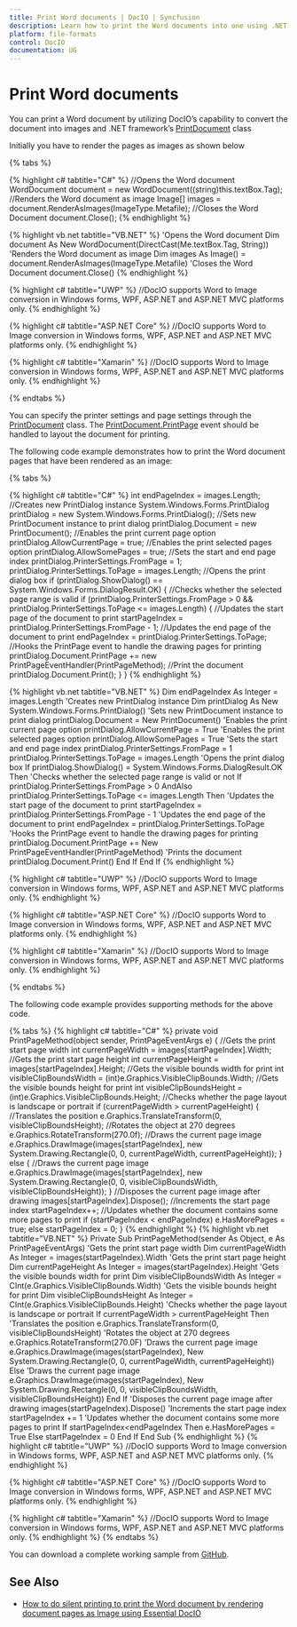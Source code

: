 ```yaml
---
title: Print Word documents | DocIO | Syncfusion
description: Learn how to print the Word documents into one using .NET Word (DocIO) library without Microsoft Word or interop dependencies.
platform: file-formats
control: DocIO
documentation: UG
---
```

# Print Word documents

You can print a Word document by utilizing DocIO’s capability to convert the document into images and .NET framework’s [PrintDocument](https://docs.microsoft.com/en-us/dotnet/api/system.drawing.printing.printdocument?view=net-5.0) class

Initially you have to render the pages as images as shown below

{% tabs %}

{% highlight c# tabtitle="C#" %}
//Opens the Word document
WordDocument document = new WordDocument((string)this.textBox.Tag);
//Renders the Word document as image
Image[] images = document.RenderAsImages(ImageType.Metafile);
//Closes the Word Document
document.Close();
{% endhighlight %}

{% highlight vb.net tabtitle="VB.NET" %}
'Opens the Word document
Dim document As New WordDocument(DirectCast(Me.textBox.Tag, String))
'Renders the Word document as image
Dim images As Image() = document.RenderAsImages(ImageType.Metafile)
'Closes the Word Document
document.Close()
{% endhighlight %}

{% highlight c# tabtitle="UWP" %}
//DocIO supports Word to Image conversion in Windows forms, WPF, ASP.NET and ASP.NET MVC platforms only.
{% endhighlight %}

{% highlight c# tabtitle="ASP.NET Core" %}
//DocIO supports Word to Image conversion in Windows forms, WPF, ASP.NET and ASP.NET MVC platforms only.
{% endhighlight %}

{% highlight c# tabtitle="Xamarin" %}
//DocIO supports Word to Image conversion in Windows forms, WPF, ASP.NET and ASP.NET MVC platforms only.
{% endhighlight %}

{% endtabs %}  

You can specify the printer settings and page settings through the [PrintDocument](https://docs.microsoft.com/en-us/dotnet/api/system.drawing.printing.printdocument?view=net-5.0) class. The [PrintDocument.PrintPage](https://docs.microsoft.com/en-us/dotnet/api/system.drawing.printing.printdocument.printpage?view=net-5.0) event should be handled to layout the document for printing. 

The following code example demonstrates how to print the Word document pages that have been rendered as an image:

{% tabs %}

{% highlight c# tabtitle="C#" %}
int endPageIndex = images.Length;
//Creates new PrintDialog instance
System.Windows.Forms.PrintDialog printDialog = new System.Windows.Forms.PrintDialog();
//Sets new PrintDocument instance to print dialog
printDialog.Document = new PrintDocument();
//Enables the print current page option
printDialog.AllowCurrentPage = true;
//Enables the print selected pages option
printDialog.AllowSomePages = true;
//Sets the start and end page index
printDialog.PrinterSettings.FromPage = 1;
printDialog.PrinterSettings.ToPage = images.Length;
//Opens the print dialog box
if (printDialog.ShowDialog() == System.Windows.Forms.DialogResult.OK)
{
    //Checks whether the selected page range is valid
    if (printDialog.PrinterSettings.FromPage > 0 && printDialog.PrinterSettings.ToPage <= images.Length)
    {
        //Updates the start page of the document to print
        startPageIndex = printDialog.PrinterSettings.FromPage - 1;
        //Updates the end page of the document to print
        endPageIndex = printDialog.PrinterSettings.ToPage;
        //Hooks the PrintPage event to handle the drawing pages for printing
        printDialog.Document.PrintPage += new PrintPageEventHandler(PrintPageMethod);
        //Print the document
        printDialog.Document.Print();
    }
}
{% endhighlight %}

{% highlight vb.net tabtitle="VB.NET" %}
Dim endPageIndex As Integer = images.Length
'Creates new PrintDialog instance
Dim printDialog As New System.Windows.Forms.PrintDialog()
'Sets new PrintDocument instance to print dialog
printDialog.Document = New PrintDocument()
'Enables the print current page option
printDialog.AllowCurrentPage = True
'Enables the print selected pages option
printDialog.AllowSomePages = True
'Sets the start and end page index
printDialog.PrinterSettings.FromPage = 1
printDialog.PrinterSettings.ToPage = images.Length
'Opens the print dialog box
If printDialog.ShowDialog() = System.Windows.Forms.DialogResult.OK Then
    'Checks whether the selected page range is valid or not
    If printDialog.PrinterSettings.FromPage > 0 AndAlso printDialog.PrinterSettings.ToPage <= images.Length Then
        'Updates the start page of the document to print
        startPageIndex = printDialog.PrinterSettings.FromPage - 1
        'Updates the end page of the document to print
        endPageIndex = printDialog.PrinterSettings.ToPage
        'Hooks the PrintPage event to handle the drawing pages for printing
        printDialog.Document.PrintPage += New PrintPageEventHandler(PrintPageMethod)
        'Prints the document
        printDialog.Document.Print()
    End If
End If
{% endhighlight %}

{% highlight c# tabtitle="UWP" %}
//DocIO supports Word to Image conversion in Windows forms, WPF, ASP.NET and ASP.NET MVC platforms only.
{% endhighlight %}

{% highlight c# tabtitle="ASP.NET Core" %}
//DocIO supports Word to Image conversion in Windows forms, WPF, ASP.NET and ASP.NET MVC platforms only.
{% endhighlight %}

{% highlight c# tabtitle="Xamarin" %}
//DocIO supports Word to Image conversion in Windows forms, WPF, ASP.NET and ASP.NET MVC platforms only.
{% endhighlight %}

{% endtabs %}

The following code example provides supporting methods for the above code.

{% tabs %} 
{% highlight c# tabtitle="C#" %}
private void PrintPageMethod(object sender, PrintPageEventArgs e)
{
    //Gets the print start page width
    int currentPageWidth = images[startPageIndex].Width;
    //Gets the print start page height
    int currentPageHeight = images[startPageIndex].Height;
    //Gets the visible bounds width for print
    int visibleClipBoundsWidth = (int)e.Graphics.VisibleClipBounds.Width;
    //Gets the visible bounds height for print
    int visibleClipBoundsHeight = (int)e.Graphics.VisibleClipBounds.Height;
    //Checks whether the page layout is landscape or portrait
    if (currentPageWidth > currentPageHeight)
    {
        //Translates the position
        e.Graphics.TranslateTransform(0, visibleClipBoundsHeight);
        //Rotates the object at 270 degrees
        e.Graphics.RotateTransform(270.0f);
        //Draws the current page image
        e.Graphics.DrawImage(images[startPageIndex], new System.Drawing.Rectangle(0, 0, currentPageWidth, currentPageHeight));
    }
    else
    {
        //Draws the current page image
        e.Graphics.DrawImage(images[startPageIndex], new System.Drawing.Rectangle(0, 0, visibleClipBoundsWidth, visibleClipBoundsHeight));
    }
    //Disposes the current page image after drawing
    images[startPageIndex].Dispose();
    //Increments the start page index
    startPageIndex++;
    //Updates whether the document contains some more pages to print
    if (startPageIndex < endPageIndex)
        e.HasMorePages = true;
    else
        startPageIndex = 0;
}
{% endhighlight %}
{% highlight vb.net tabtitle="VB.NET" %}
Private Sub PrintPageMethod(sender As Object, e As PrintPageEventArgs)
'Gets the print start page width
Dim currentPageWidth As Integer = images(startPageIndex).Width
'Gets the print start page height
Dim currentPageHeight As Integer = images(startPageIndex).Height
'Gets the visible bounds width for print
Dim visibleClipBoundsWidth As Integer = CInt(e.Graphics.VisibleClipBounds.Width)
'Gets the visible bounds height for print
Dim visibleClipBoundsHeight As Integer = CInt(e.Graphics.VisibleClipBounds.Height)
'Checks whether the page layout is landscape or portrait
If currentPageWidth > currentPageHeight Then
    'Translates the position
    e.Graphics.TranslateTransform(0, visibleClipBoundsHeight)
    'Rotates the object at 270 degrees
    e.Graphics.RotateTransform(270.0F)
    'Draws the current page image
    e.Graphics.DrawImage(images(startPageIndex), New System.Drawing.Rectangle(0, 0, currentPageWidth, currentPageHeight))
Else
    'Draws the current page image
    e.Graphics.DrawImage(images(startPageIndex), New System.Drawing.Rectangle(0, 0, visibleClipBoundsWidth, visibleClipBoundsHeight))
End If
'Disposes the current page image after drawing
images(startPageIndex).Dispose()
'Increments the start page index
startPageIndex += 1
'Updates whether the document contains some more pages to print
If startPageIndex<endPageIndex Then
    e.HasMorePages = True
Else
    startPageIndex = 0
End If
End Sub
{% endhighlight %}
{% highlight c# tabtitle="UWP" %}
//DocIO supports Word to Image conversion in Windows forms, WPF, ASP.NET and ASP.NET MVC platforms only.
{% endhighlight %}

{% highlight c# tabtitle="ASP.NET Core" %}
//DocIO supports Word to Image conversion in Windows forms, WPF, ASP.NET and ASP.NET MVC platforms only.
{% endhighlight %}

{% highlight c# tabtitle="Xamarin" %}
//DocIO supports Word to Image conversion in Windows forms, WPF, ASP.NET and ASP.NET MVC platforms only.
{% endhighlight %}
{% endtabs %}   

You can download a complete working sample from [GitHub](https://github.com/SyncfusionExamples/DocIO-Examples/tree/main/Word-document/Print-Word-document).

## See Also

* [How to do silent printing to print the Word document by rendering document pages as Image using Essential DocIO](https://www.syncfusion.com/kb/4887/how-to-do-silent-printing-to-print-the-word-document-by-rendering-document-pages-as-image)